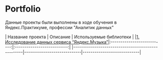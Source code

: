# Portfolio
Данные проекты были выполнены в ходе обучения в Яндекс.Практикуме, профессии "Аналитик данных"

| Название проекта | Описание | Используемые библиотеки |
|[1. Исследование данных сервиса “Яндекс.Музыка”]([https://github.com/GusevaAnna/Portfolio/blob/main/1/1.%20Исследование%20данных%20сервиса%20“Яндекс.Музыка”%20—%20сравнение%20пользователей%20двух%20городов.ipynb](https://github.com/GusevaAnna/Portfolio/tree/main/1))|:---------------------------:|:---------------------------:|
|----------------------------------------------------|-----------------------------|-----------------------------|

